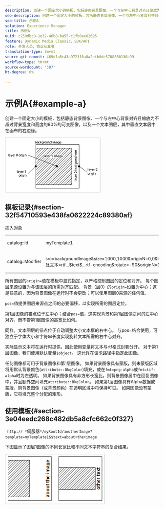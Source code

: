 ```yaml
---
description: 创建一个固定大小的模板，包括静态背景图像、一个与左中心背景对齐且缩放为不超过背景宽度和高度的80%的可变图像，以及一个文本图层，其中垂直文本居中在画布的右边缘。
seo-description: 创建一个固定大小的模板，包括静态背景图像、一个与左中心背景对齐且缩放为不超过背景宽度和高度的80%的可变图像，以及一个文本图层，其中垂直文本居中在画布的右边缘。
seo-title: 示例A
solution: Experience Manager
title: 示例A
uuid: c250dbc8-1e32-46b8-ba55-c1fb0ae62695
feature: Dynamic Media Classic，SDK/API
role: 开发人员，商业从业者
translation-type: tm+mt
source-git-commit: 469d1a5c43a972116a8a2efb0de5708800130a99
workflow-type: tm+mt
source-wordcount: '507'
ht-degree: 0%

---
```



# 示例A{#example-a}

创建一个固定大小的模板，包括静态背景图像、一个与左中心背景对齐且缩放为不超过背景宽度和高度的80%的可变图像，以及一个文本图层，其中垂直文本居中在画布的右边缘。

![](assets/examplea.png)

## 模板记录{#section-32f54710593e438fa0622224c89380af}

插入对象

<table id="simpletable_97ECA49445634F59B3F1D100412EFC70"> 
 <tr class="strow"> 
  <td class="stentry"> <p> <span class="codeph"> catalog::Id  </span> </p> </td> 
  <td class="stentry"> <p> <span class="codeph"> myTemplate1  </span> </p> </td> 
 </tr> 
 <tr class="strow"> 
  <td class="stentry"> <p> <span class="codeph"> catalog::Modifier  </span> </p> </td> 
  <td class="stentry"> <p> <span class="codeph"> src=backgroundImage&amp;size=1000,1000&amp;originN=0,0&amp;layer=1&amp;src=$object$&amp;size=800,800&amp;originN=-0.5,0&amp;layer=2&amp;$text=layer+2+goes+此处文本=rtf...$text$...rtf-encoding&amp;rotate=-90&amp;originN=0.5,0&amp;posN=0.5,0  </span> </p> </td> 
 </tr> 
</table>

所有图层的`origin=`值在模板中显式指定，以严格控制图层的定位和对齐。 每个图层来源设置为与该图层的所需对齐匹配。 背景（层0）的`origin=`设置为中心；这是任意的，因为背景图像在运行时不会更改；可以使用图层0来源的任何值。

`pos=`值提供图层来源点之间的必要偏移，以实现所需的图层定位。

第1层图像的锚点位于左中心；结合`pos=`值，这实现背景和第1层图像之间的左中心对齐，而不管第1层图像的高宽比如何。

同样，文本图层的锚点位于自动调整大小文本框的右中心。 与pos=结合使用，可独立于字体大小和字符串长度实现旋转文本所需的右中心对齐。

实际显示文本将在运行时提供，因此使用变量将文本与rtf格式封套分开。 对于第1层图像，我们使用默认变量`$object`。 这允许在请求路径中指定此图像。

任何图像都可用于背景图像和第1层图像。 如果背景图像具有蒙版，则未蒙版区域将用默认背景颜色(`attribute::BkgColor`)填充，或在`fmt=png-alpha`或`fmt=tif-alpha`时为左透明。 如果背景图像具有非方形长宽比，则背景图像居中在回复图像中，并且额外空间填充`attribute::BkgColor`。 如果第1层图像具有Alpha数据或蒙版，则背景图像（或背景颜色）在透明区域中将保持可见。 如果图像没有蒙版，它将填充整个分配的矩形。

## 使用模板{#section-3e04eedc268c482db5a8cfc662c0f327}

` http:// *`伺服器`*/myRootId/anotherImage?template=myTemplate1&$text=about+the+image`

下图显示了图层1图像的不同长宽比和不同文本字符串的复合结果。

![](assets/exampleausing.png)

